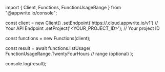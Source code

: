 import { Client, Functions, FunctionUsageRange } from "@appwrite.io/console";

const client = new Client()
    .setEndpoint('https://<REGION>.cloud.appwrite.io/v1') // Your API Endpoint
    .setProject('<YOUR_PROJECT_ID>'); // Your project ID

const functions = new Functions(client);

const result = await functions.listUsage(
    FunctionUsageRange.TwentyFourHours // range (optional)
);

console.log(result);
